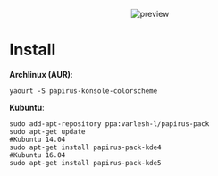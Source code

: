 <p align="center">
  <img src="https://raw.githubusercontent.com/PapirusDevelopmentTeam/papirus-konsole-colorscheme/master/preview.png" alt="preview"/>
</p>

# Install
**Archlinux (AUR)**:
```
yaourt -S papirus-konsole-colorscheme
```
**Kubuntu**:
```
sudo add-apt-repository ppa:varlesh-l/papirus-pack
sudo apt-get update
#Kubuntu 14.04
sudo apt-get install papirus-pack-kde4
#Kubuntu 16.04
sudo apt-get install papirus-pack-kde5
```
